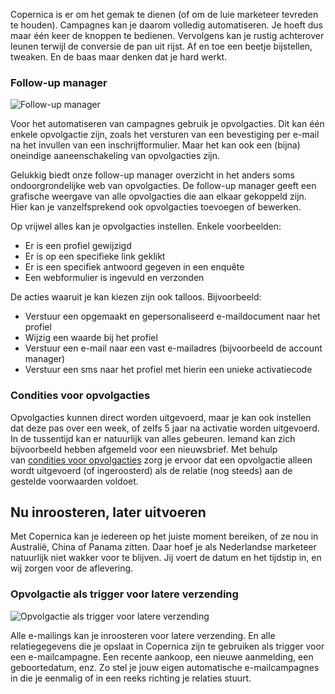 Copernica is er om het gemak te dienen (of om de luie marketeer tevreden
te houden). Campagnes kan je daarom volledig automatiseren. Je hoeft dus
maar één keer de knoppen te bedienen. Vervolgens kan je rustig
achterover leunen terwijl de conversie de pan uit rijst. Af en toe een
beetje bijstellen, tweaken. En de baas maar denken dat je hard werkt.

### Follow-up manager

![Follow-up
manager](../images/nl-opvolgacties.png)

Voor het automatiseren van campagnes gebruik je opvolgacties. Dit kan
één enkele opvolgactie zijn, zoals het versturen van een bevestiging per
e-mail na het invullen van een inschrijfformulier. Maar het kan ook een
(bijna) oneindige aaneenschakeling van opvolgacties zijn.

Gelukkig biedt onze follow-up manager overzicht in het anders soms
ondoorgrondelijke web van opvolgacties. De follow-up manager geeft een
grafische weergave van alle opvolgacties die aan elkaar gekoppeld zijn.
Hier kan je vanzelfsprekend ook opvolgacties toevoegen of bewerken. 

Op vrijwel alles kan je opvolgacties instellen. Enkele voorbeelden:

-   Er is een profiel gewijzigd
-   Er is op een specifieke link geklikt
-   Er is een specifiek antwoord gegeven in een enquête
-   Een webformulier is ingevuld en verzonden

De acties waaruit je kan kiezen zijn ook talloos. Bijvoorbeeld:

-   Verstuur een opgemaakt en gepersonaliseerd e-maildocument naar het
    profiel
-   Wijzig een waarde bij het profiel
-   Verstuur een e-mail naar een vast e-mailadres (bijvoorbeeld de
    account manager)
-   Verstuur een sms naar het profiel met hierin een unieke
    activatiecode

### Condities voor opvolgacties

Opvolgacties kunnen direct worden uitgevoerd, maar je kan ook instellen
dat deze pas over een week, of zelfs 5 jaar na activatie worden
uitgevoerd. In de tussentijd kan er natuurlijk van alles gebeuren.
Iemand kan zich bijvoorbeeld hebben afgemeld voor een nieuwsbrief. Met
behulp van [condities voor
opvolgacties](./conditions-for-follow-ups.md) zorg
je ervoor dat een opvolgactie alleen wordt uitgevoerd (of ingeroosterd)
als de relatie (nog steeds) aan de gestelde voorwaarden voldoet.

Nu inroosteren, later uitvoeren
-------------------------------

Met Copernica kan je iedereen op het juiste moment bereiken, of ze nou
in Australië, China of Panama zitten. Daar hoef je als Nederlandse
marketeer natuurlijk niet wakker voor te blijven. Jij voert de datum en
het tijdstip in, en wij zorgen voor de aflevering.

### Opvolgactie als trigger voor latere verzending

![Opvolgactie als trigger voor latere
verzending](../images/nl-automatisch.png)

Alle e-mailings kan je inroosteren voor latere verzending. En alle
relatiegegevens die je opslaat in Copernica zijn te gebruiken als
trigger voor een e-mailcampagne. Een recente aankoop, een nieuwe
aanmelding, een geboortedatum, enz. Zo stel je jouw eigen automatische
e-mailcampagnes in die je eenmalig of in een reeks richting je relaties
stuurt.
